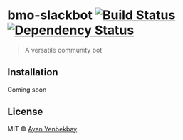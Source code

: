 # bmo-slackbot [![Build Status][travis-image]][travis-url] [![Dependency Status][daviddm-image]][daviddm-url]
> A versatile community bot

## Installation

Coming soon

## License

MIT © [Ayan Yenbekbay](http://yenbekbay.me)


[travis-image]: https://travis-ci.org/yenbekbay/bmo-slackbot.svg?branch=master
[travis-url]: https://travis-ci.org/yenbekbay/bmo-slackbot
[daviddm-image]: https://david-dm.org/yenbekbay/bmo-slackbot.svg?theme=shields.io
[daviddm-url]: https://david-dm.org/yenbekbay/bmo-slackbot
